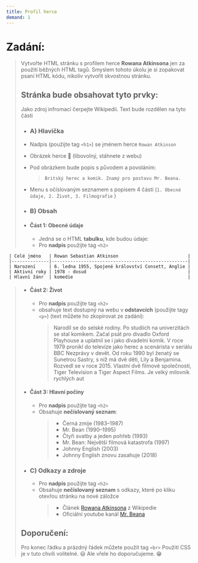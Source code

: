 ```yaml
---
title: Profil herce
demand: 1
---
```


# Zadání:

> Vytvořte HTML stránku s profilem herce **Rowana Atkinsona** jen za použití běžných HTML tagů.
> Smyslem tohoto úkolu je si zopakovat psaní HTML kódu, nikoliv vytvořit skvostnou stránku.
>
> ## Stránka bude obsahovat tyto prvky:
>
> Jako zdroj infromací čerpejte Wikipedii. Text bude rozdělen na tyto části
>
> - ### A) Hlavička
> - Nadpis (použijte tag `<h1>`) se jménem herce `Rowan Atkinson`
> - Obrázek herce :man: (libovolný, stáhnete z webu)
> - Pod obrázkem bude popis s původem a povoláním:
>
>   > `Britský herec a komik. Znamý pro postavu Mr. Beana.`
>
> * Menu s očíslovaným seznamem s popisem 4 částí (`1. Obecné údaje, 2. Život, 3. Filmografie` )
>
> * ### B) Obsah
>
> * #### Část 1: **Obecné údaje**
>
>   - Jedná se o HTML **tabulku**, kde budou údaje:
>   - Pro **nadpis** použijte tag `<h2>`

     | Celé jméno   | Rowan Sebastian Atkinson                          |
     |--------------|---------------------------------------------------|
     | Narození     | 6. ledna 1955, Spojené království Consett, Anglie |
     | Aktivní roky | 1978 - dosud                                      |
     | Hlavní žánr  | komedie                                           |

> - #### Část 2: **Život**
>
>   - Pro **nadpis** použijte tag `<h2>`
>   - obsahuje text dostupný na webu v **odstavcích** (použijte tagy `<p>`) (text můžete ho zkopírovat ze zadání):
>     > Narodil se do selské rodiny. Po studiích na univerzitách se stal komikem. Začal psát pro divadlo Oxford Playhouse a uplatnil se i jako divadelní komik.
>     > V roce 1979 pronikl do televize jako herec a scenárista v seriálu BBC Nezprávy v devět.
>     > Od roku 1990 byl ženatý se Sunetrou Sastry, s níž má dvě děti, Lily a Benjamina. Rozvedl se v roce 2015.
>     > Vlastní dvě filmové společnosti, Tiger Television a Tiger Aspect Films. Je velký milovník rychlých aut
>
> - #### Část 3: **Hlavní počiny**
>
>   - Pro **nadpis** použijte tag `<h2>`
>   - Obsahuje **nečíslovaný seznam**:
>     > - Černá zmije (1983–1987)
>     > - Mr. Bean (1990–1995)
>     > - Čtyři svatby a jeden pohřeb (1993)
>     > - Mr. Bean: Největší filmová katastrofa (1997)
>     > - Johnny English (2003)
>     > - Johnny English znovu zasahuje (2018)
>
> - ### C) Odkazy a zdroje
>   - Pro **nadpis** použijte tag `<h2>`
>   - Obsahuje **nečíslovaný seznam** s odkazy, které po kliku otevřou stránku na nové záložce
>     > - Článek [Rowana Atkinsona](https://cs.wikipedia.org/wiki/Rowan_Atkinson) z Wikipedie
>     > - Oficiální youtube kanál [Mr. Beana](https://www.youtube.com/channel/UCkAGrHCLFmlK3H2kd6isipg)
>
> ## Doporučení:
>
> Pro konec řádku a prázdný řádek můžete použít tag `<br>`
> Použití CSS je v tuto chvíli volitelné. :smiley: Ale vřele ho doporučujeme. :grin:
